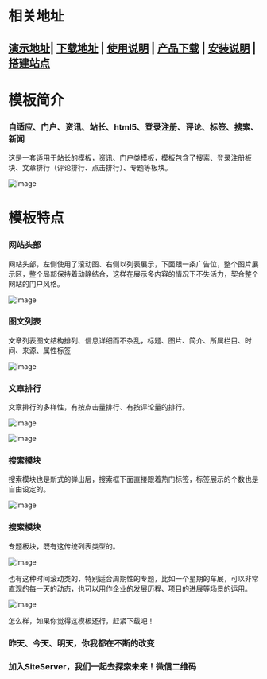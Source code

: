 # 相关地址
## [演示地址](http://theme.demo.siteserver.cn/Girish/)| [下载地址](http://download.siteserver.cn/templates/T_Girish.zip) | [使用说明](http://bbs.siteserver.cn/t/t-girish/1059) | [产品下载](http://cms.siteserver.cn) | [安装说明](http://docs.siteserver.cn/getting-started/index.html) | [搭建站点](http://docs.siteserver.cn/getting-started/create.html)
# 模板简介
### 自适应、门户、资讯、站长、html5、登录注册、评论、标签、搜索、新闻
这是一套适用于站长的模板，资讯、门户类模板，模板包含了搜索、登录注册板块、文章排行（评论排行、点击排行）、专题等板块。

![image](https://github.com/mingjie888/template-girish/blob/master/introduce/01.png)

# 模板特点
### 网站头部
网站头部，左侧使用了滚动图、右侧以列表展示，下面跟一条广告位，整个图片展示区，整个局部保持着动静结合，这样在展示多内容的情况下不失活力，契合整个网站的门户风格。

![image](https://github.com/mingjie888/template-girish/blob/master/introduce/02.png)

### 图文列表
文章列表图文结构排列、信息详细而不杂乱，标题、图片、简介、所属栏目、时间、来源、属性标签

![image](https://github.com/mingjie888/template-girish/blob/master/introduce/03.png)

### 文章排行
文章排行的多样性，有按点击量排行、有按评论量的排行。

![image](https://github.com/mingjie888/template-girish/blob/master/introduce/04.png)

![image](https://github.com/mingjie888/template-girish/blob/master/introduce/05.png)

### 搜索模块

搜索模块也是新式的弹出层，搜索框下面直接跟着热门标签，标签展示的个数也是自由设定的。

![image](https://github.com/mingjie888/template-girish/blob/master/introduce/06.png)

### 搜索模块

专题板块，既有这传统列表类型的。

![image](https://github.com/mingjie888/template-girish/blob/master/introduce/07.png)

也有这种时间滚动类的，特别适合周期性的专题，比如一个星期的车展，可以非常直观的每一天的动态，也可以用作企业的发展历程、项目的进展等场景的运用。

![image](https://github.com/mingjie888/template-girish/blob/master/introduce/08.png)

怎么样，如果你觉得这模板还行，赶紧下载吧！

### 昨天、今天、明天，你我都在不断的改变
### 加入SiteServer，我们一起去探索未来！微信二维码
